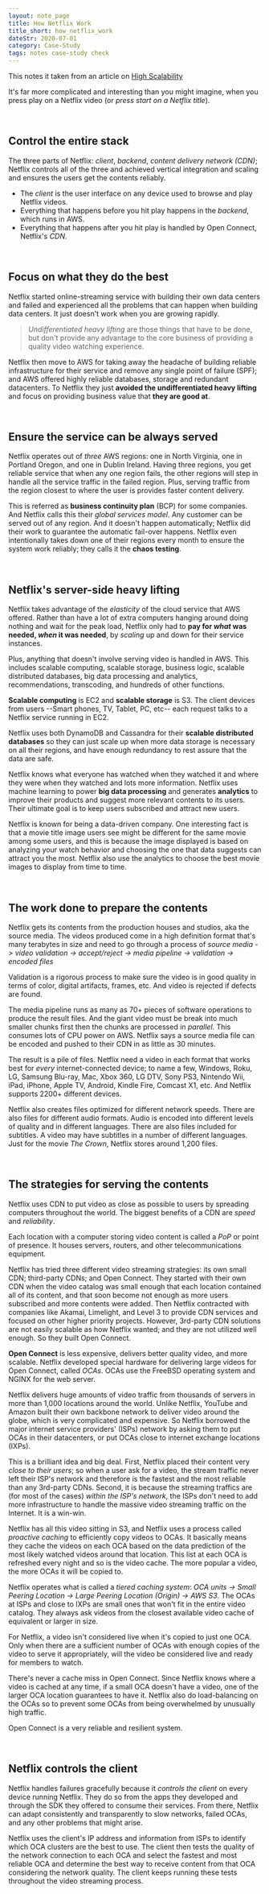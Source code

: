 ```yaml
---
layout: note_page
title: How Netflix Work
title_short: how_netflix_work
dateStr: 2020-07-01
category: Case-Study
tags: notes case-study check
---
```


This notes it taken from an article on [High Scalability](http://highscalability.com/blog/2017/12/11/netflix-what-happens-when-you-press-play.html)

It's far more complicated and interesting than you might imagine, when you press play on a Netflix video (or _press start on a Netflix title_).

<br/>

## Control the entire stack

The three parts of Netflix: _client_, _backend_, _content delivery network (CDN)_; Netflix controls all of the three and achieved vertical integration and scaling and ensures the users get the contents reliably.
- The _client_ is the user interface on any device used to browse and play Netflix videos.
- Everything that happens before you hit play happens in the _backend_, which runs in AWS.
- Everything that happens after you hit play is handled by Open Connect, Netflix's _CDN_.

<br/>

## Focus on what they do the best

Netflix started online-streaming service with building their own data centers and failed and experienced all the problems that can happen when building data centers. It just doesn't work when you are growing rapidly.

> _Undifferentiated heavy lifting_ are those things that have to be done, but don't provide any advantage to the core business of providing a quality video watching experience.

Netflix then move to AWS for taking away the headache of building reliable infrastructure for their service and remove any single point of failure (SPF); and AWS offered highly reliable databases, storage and redundant datacenters. To Netflix they just **avoided the undifferentiated heavy lifting** and focus on providing business value that **they are good at**.

<br/>

## Ensure the service can be always served

Netflix operates out of _three_ AWS regions: one in North Virginia, one in Portland Oregon, and one in Dublin Ireland. Having three regions, you get reliable service that when any one region fails, the other regions will step in handle all the service traffic in the failed region. Plus, serving traffic from the region closest to where the user is provides faster content delivery.

This is referred as **business continuity plan** (BCP) for some companies. And Netflix calls this their _global services model_. Any customer can be served out of any region. And it doesn't happen automatically; Netflix did their work to guarantee the automatic fail-over happens. Netflix even intentionally takes down one of their regions every month to ensure the system work reliably; they calls it the **chaos testing**.

<br/>

## Netflix's server-side heavy lifting

Netflix takes advantage of the _elasticity_ of the cloud service that AWS offered. Rather than have a lot of extra computers hanging around doing nothing and wait for the peak load, Netflix only had to **pay for _what_ was needed, _when_ it was needed**, by _scaling_ up and down for their service instances.

Plus, anything that doesn't involve serving video is handled in AWS. This includes scalable computing, scalable storage, business logic, scalable distributed databases, big data processing and analytics, recommendations, transcoding, and hundreds of other functions.

**Scalable computing** is EC2 and **scalable storage** is S3. The client devices from users --Smart phones, TV, Tablet, PC, etc-- each request talks to a Netflix service running in EC2.

Netflix uses both DynamoDB and Cassandra for their **scalable distributed databases** so they can just scale up when more data storage is necessary on all their regions, and have enough redundancy to rest assure that the data are safe.

Netflix knows what everyone has watched when they watched it and where they were when they watched and lots more information. Netflix uses machine learning to power **big data processing** and generates **analytics** to improve their products and suggest more relevant contents to its users. Their ultimate goal is to keep users subscribed and attract new users.

Netflix is known for being a data-driven company. One interesting fact is that a movie title image users see might be different for the same movie among some users, and this is because the image displayed is based on analyzing your watch behavior and choosing the one that data suggests can attract you the most. Netflix also use the analytics to choose the best movie images to display from time to time.

<br/>

## The work done to prepare the contents

Netflix gets its contents from the production houses and studios, aka the source media. The videos produced come in a high definition format that's many terabytes in size and need to go through a process of _source media -> video validation -> accept/reject -> media pipeline -> validation -> encoded files_

Validation is a rigorous process to make sure the video is in good quality in terms of color, digital artifacts, frames, etc. And video is rejected if defects are found.

The media pipeline runs as many as 70+ pieces of software operations to produce the result files. And the giant video must be break into much smaller chunks first then the chunks are processed in _parallel_. This consumes lots of CPU power on AWS. Netflix says a source media file can be encoded and pushed to their CDN in as little as 30 minutes.

The result is a pile of files. Netflix need a video in each format that works best for _every_ internet-connected device; to name a few, Windows, Roku, LG, Samsung Blu-ray, Mac, Xbox 360, LG DTV, Sony PS3, Nintendo Wii, iPad, iPhone, Apple TV, Android, Kindle Fire, Comcast X1, etc. And Netflix supports 2200+ different devices.

Netflix also creates files optimized for different network speeds. There are also files for different audio formats. Audio is encoded into different levels of quality and in different languages. There are also files included for subtitles. A video may have subtitles in a number of different languages. Just for the movie _The Crown_, Netflix stores around 1,200 files.

<br/>

## The strategies for serving the contents

Netflix uses CDN to put video as close as possible to users by spreading computers throughout the world. The biggest benefits of a CDN are _speed_ and _reliability_.

Each location with a computer storing video content is called a _PoP_ or point of presence. It houses servers, routers, and other telecommunications equipment.

Netflix has tried three different video streaming strategies: its own small CDN; third-party CDNs; and Open Connect. They started with their own CDN when the video catalog was small enough that each location contained all of its content, and that soon become not enough as more users subscribed and more contents were added. Then Netflix contracted with companies like Akamai, Limelight, and Level 3 to provide CDN services and focused on other higher priority projects. However, 3rd-party CDN solutions are not easily scalable as how Netflix wanted; and they are not utilized well enough. So they built Open Connect.

**Open Connect** is less expensive, delivers better quality video, and more scalable. Netflix developed special hardware for delivering large videos for Open Connect, called _OCAs_. OCAs use the FreeBSD operating system and NGINX for the web server.

Netflix delivers huge amounts of video traffic from thousands of servers in more than 1,000 locations around the world. Unlike Netflix, YouTube and Amazon built their own backbone network to deliver video around the globe, which is very complicated and expensive. So Netflix borrowed the major internet service providers' (ISPs) network by asking them to put OCAs in their datacenters, or put OCAs close to internet exchange locations (IXPs).

This is a brilliant idea and big deal. First, Netflix placed their content very _close to their users_; so when a user ask for a video, the stream traffic never left their ISP's network and therefore is the fastest and the most reliable than any 3rd-party CDNs. Second, it is because the streaming traffics are (for most of the cases) _within the ISP's network_, the ISPs don't need to add more infrastructure to handle the massive video streaming traffic on the Internet. It is a win-win.

Netflix has all this video sitting in S3, and Netflix uses a process called _proactive caching_ to efficiently copy videos to OCAs. It basically means they cache the videos on each OCA based on the data prediction of the most likely watched videos around that location. This list at each OCA is refreshed every night and so is the video cache. The more popular a video, the more OCAs it will be copied to.

Netflix operates what is called a _tiered caching system_: _OCA units -> Small Peering Location -> Large Peering Location (Origin) -> AWS S3_. The OCAs at ISPs and close to IXPs are small ones that won't fit in the entire video catalog. They always ask videos from the closest available video cache of equivalent or larger in size.

For Netflix, a video isn't considered live when it's copied to just one OCA. Only when there are a sufficient number of OCAs with enough copies of the video to serve it appropriately, will the video be considered live and ready for members to watch.

There's never a cache miss in Open Connect. Since Netflix knows where a video is cached at any time, if a small OCA doesn't have a video, one of the larger OCA location guarantees to have it. Netflix also do load-balancing on the OCAs so to prevent some OCAs from being overwhelmed by unusually high traffic.

Open Connect is a very reliable and resilient system.

<br/>

## Netflix controls the client

Netflix handles failures gracefully because it _controls the client_ on every device running Netflix. They do so from the apps they developed and through the SDK they offered to consume their services. From there, Netflix can adapt consistently and transparently to slow networks, failed OCAs, and any other problems that might arise.

Netflix uses the client's IP address and information from ISPs to identify which OCA clusters are the best to use. The client then tests the quality of the network connection to each OCA and select the fastest and most reliable OCA and determine the best way to receive content from that OCA considering the network quality. The client keeps running these tests throughout the video streaming process.
